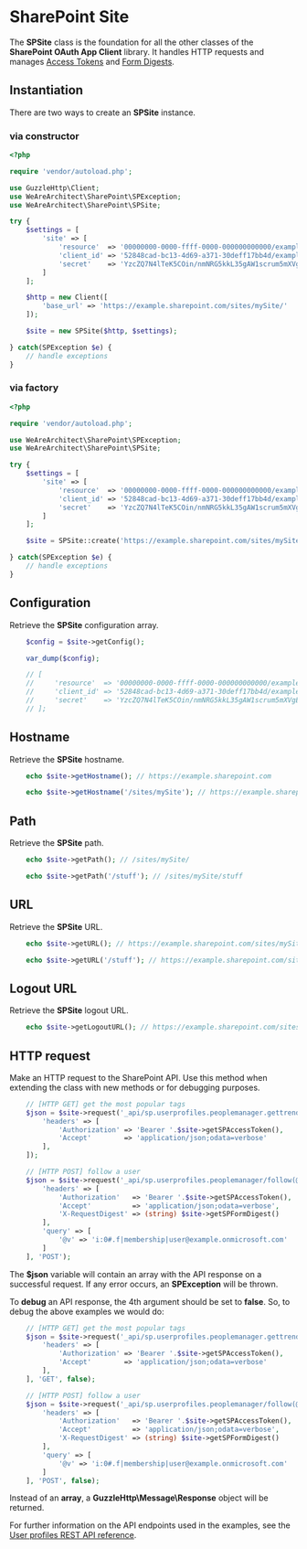 # SharePoint Site
The **SPSite** class is the foundation for all the other classes of the **SharePoint OAuth App Client** library.
It handles HTTP requests and manages [Access Tokens](SPAccessToken.md) and [Form Digests](SPFormDigest.md).

## Instantiation
There are two ways to create an **SPSite** instance.

### via constructor
```php
<?php

require 'vendor/autoload.php';

use GuzzleHttp\Client;
use WeAreArchitect\SharePoint\SPException;
use WeAreArchitect\SharePoint\SPSite;

try {
	$settings = [
		'site' => [
			'resource'  => '00000000-0000-ffff-0000-000000000000/example.sharepoint.com@09g7c3b0-f0d4-416d-39a7-09671ab91f64',
			'client_id' => '52848cad-bc13-4d69-a371-30deff17bb4d/example.com@09g7c3b0-f0d4-416d-39a7-09671ab91f64',
			'secret'    => 'YzcZQ7N4lTeK5COin/nmNRG5kkL35gAW1scrum5mXVgE='
		]
	];

	$http = new Client([
		'base_url' => 'https://example.sharepoint.com/sites/mySite/'
	]);

	$site = new SPSite($http, $settings);

} catch(SPException $e) {
	// handle exceptions
}
```

### via factory
```php
<?php

require 'vendor/autoload.php';

use WeAreArchitect\SharePoint\SPException;
use WeAreArchitect\SharePoint\SPSite;

try {
	$settings = [
		'site' => [
			'resource'  => '00000000-0000-ffff-0000-000000000000/example.sharepoint.com@09g7c3b0-f0d4-416d-39a7-09671ab91f64',
			'client_id' => '52848cad-bc13-4d69-a371-30deff17bb4d/example.com@09g7c3b0-f0d4-416d-39a7-09671ab91f64',
			'secret'    => 'YzcZQ7N4lTeK5COin/nmNRG5kkL35gAW1scrum5mXVgE='
		]
	];

	$site = SPSite::create('https://example.sharepoint.com/sites/mySite/', $settings);

} catch(SPException $e) {
	// handle exceptions
}
```

## Configuration
Retrieve the **SPSite** configuration array.

```php
	$config = $site->getConfig();

	var_dump($config);

	// [
	//     'resource'  => '00000000-0000-ffff-0000-000000000000/example.sharepoint.com@09g7c3b0-f0d4-416d-39a7-09671ab91f64',
	//     'client_id' => '52848cad-bc13-4d69-a371-30deff17bb4d/example.com@09g7c3b0-f0d4-416d-39a7-09671ab91f64',
	//     'secret'    => 'YzcZQ7N4lTeK5COin/nmNRG5kkL35gAW1scrum5mXVgE='
	// ];
```

## Hostname
Retrieve the **SPSite** hostname.

```php
	echo $site->getHostname(); // https://example.sharepoint.com

	echo $site->getHostname('/sites/mySite'); // https://example.sharepoint.com/sites/mySite
```

## Path
Retrieve the **SPSite** path.

```php
	echo $site->getPath(); // /sites/mySite/

	echo $site->getPath('/stuff'); // /sites/mySite/stuff
```

## URL
Retrieve the **SPSite** URL.

```php
	echo $site->getURL(); // https://example.sharepoint.com/sites/mySite

	echo $site->getURL('/stuff'); // https://example.sharepoint.com/sites/mySite/stuff
```

## Logout URL
Retrieve the **SPSite** logout URL.

```php
	echo $site->getLogoutURL(); // https://example.sharepoint.com/sites/mySite/_layouts/SignOut.aspx
```

## HTTP request
Make an HTTP request to the SharePoint API. Use this method when extending the class with new methods or for debugging purposes.

```php
	// [HTTP GET] get the most popular tags
	$json = $site->request('_api/sp.userprofiles.peoplemanager.gettrendingtags', [
		'headers' => [
			'Authorization' => 'Bearer '.$site->getSPAccessToken(),
			'Accept'        => 'application/json;odata=verbose'
		],
	]);

	// [HTTP POST] follow a user
	$json = $site->request('_api/sp.userprofiles.peoplemanager/follow(@v)', [
		'headers' => [
			'Authorization'   => 'Bearer '.$site->getSPAccessToken(),
			'Accept'          => 'application/json;odata=verbose',
			'X-RequestDigest' => (string) $site->getSPFormDigest()
		],
		'query' => [
			'@v' => 'i:0#.f|membership|user@example.onmicrosoft.com'
		]
	], 'POST');
```
The **$json** variable will contain an array with the API response on a successful request.
If any error occurs, an **SPException** will be thrown.

To **debug** an API response, the 4th argument should be set to **false**. So, to debug the above examples we would do:
```php
	// [HTTP GET] get the most popular tags
	$json = $site->request('_api/sp.userprofiles.peoplemanager.gettrendingtags', [
		'headers' => [
			'Authorization' => 'Bearer '.$site->getSPAccessToken(),
			'Accept'        => 'application/json;odata=verbose'
		],
	], 'GET', false);

	// [HTTP POST] follow a user
	$json = $site->request('_api/sp.userprofiles.peoplemanager/follow(@v)', [
		'headers' => [
			'Authorization'   => 'Bearer '.$site->getSPAccessToken(),
			'Accept'          => 'application/json;odata=verbose',
			'X-RequestDigest' => (string) $site->getSPFormDigest()
		],
		'query' => [
			'@v' => 'i:0#.f|membership|user@example.onmicrosoft.com'
		]
	], 'POST', false);
```
Instead of an **array**, a **GuzzleHttp\Message\Response** object will be returned.

For further information on the API endpoints used in the examples, see the [User profiles REST API reference](https://msdn.microsoft.com/EN-US/library/office/dn790354%28v=office.15%29.aspx#bk_PeopleManagerEndpoint).